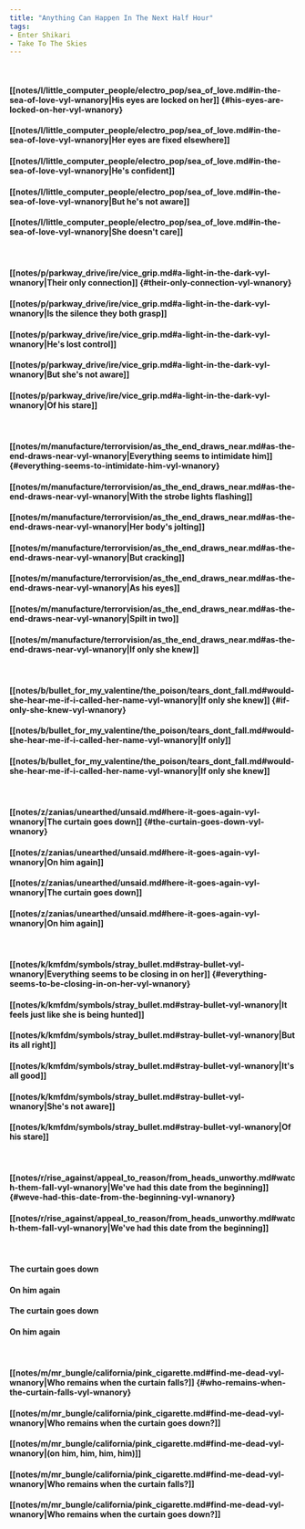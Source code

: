 ```yaml
---
title: "Anything Can Happen In The Next Half Hour"
tags:
- Enter Shikari
- Take To The Skies
---
```

&nbsp;
#### [[notes/l/little_computer_people/electro_pop/sea_of_love.md#in-the-sea-of-love-vyl-wnanory|His eyes are locked on her]] {#his-eyes-are-locked-on-her-vyl-wnanory}
#### [[notes/l/little_computer_people/electro_pop/sea_of_love.md#in-the-sea-of-love-vyl-wnanory|Her eyes are fixed elsewhere]]
#### [[notes/l/little_computer_people/electro_pop/sea_of_love.md#in-the-sea-of-love-vyl-wnanory|He's confident]]
#### [[notes/l/little_computer_people/electro_pop/sea_of_love.md#in-the-sea-of-love-vyl-wnanory|But he's not aware]]
#### [[notes/l/little_computer_people/electro_pop/sea_of_love.md#in-the-sea-of-love-vyl-wnanory|She doesn't care]]
&nbsp;
#### [[notes/p/parkway_drive/ire/vice_grip.md#a-light-in-the-dark-vyl-wnanory|Their only connection]] {#their-only-connection-vyl-wnanory}
#### [[notes/p/parkway_drive/ire/vice_grip.md#a-light-in-the-dark-vyl-wnanory|Is the silence they both grasp]]
#### [[notes/p/parkway_drive/ire/vice_grip.md#a-light-in-the-dark-vyl-wnanory|He's lost control]]
#### [[notes/p/parkway_drive/ire/vice_grip.md#a-light-in-the-dark-vyl-wnanory|But she's not aware]]
#### [[notes/p/parkway_drive/ire/vice_grip.md#a-light-in-the-dark-vyl-wnanory|Of his stare]]
&nbsp;
#### [[notes/m/manufacture/terrorvision/as_the_end_draws_near.md#as-the-end-draws-near-vyl-wnanory|Everything seems to intimidate him]] {#everything-seems-to-intimidate-him-vyl-wnanory}
#### [[notes/m/manufacture/terrorvision/as_the_end_draws_near.md#as-the-end-draws-near-vyl-wnanory|With the strobe lights flashing]]
#### [[notes/m/manufacture/terrorvision/as_the_end_draws_near.md#as-the-end-draws-near-vyl-wnanory|Her body's jolting]]
#### [[notes/m/manufacture/terrorvision/as_the_end_draws_near.md#as-the-end-draws-near-vyl-wnanory|But cracking]]
#### [[notes/m/manufacture/terrorvision/as_the_end_draws_near.md#as-the-end-draws-near-vyl-wnanory|As his eyes]]
#### [[notes/m/manufacture/terrorvision/as_the_end_draws_near.md#as-the-end-draws-near-vyl-wnanory|Spilt in two]]
#### [[notes/m/manufacture/terrorvision/as_the_end_draws_near.md#as-the-end-draws-near-vyl-wnanory|If only she knew]]
&nbsp;
#### [[notes/b/bullet_for_my_valentine/the_poison/tears_dont_fall.md#would-she-hear-me-if-i-called-her-name-vyl-wnanory|If only she knew]] {#if-only-she-knew-vyl-wnanory}
#### [[notes/b/bullet_for_my_valentine/the_poison/tears_dont_fall.md#would-she-hear-me-if-i-called-her-name-vyl-wnanory|If only]]
#### [[notes/b/bullet_for_my_valentine/the_poison/tears_dont_fall.md#would-she-hear-me-if-i-called-her-name-vyl-wnanory|If only she knew]]
&nbsp;
#### [[notes/z/zanias/unearthed/unsaid.md#here-it-goes-again-vyl-wnanory|The curtain goes down]] {#the-curtain-goes-down-vyl-wnanory}
#### [[notes/z/zanias/unearthed/unsaid.md#here-it-goes-again-vyl-wnanory|On him again]]
#### [[notes/z/zanias/unearthed/unsaid.md#here-it-goes-again-vyl-wnanory|The curtain goes down]]
#### [[notes/z/zanias/unearthed/unsaid.md#here-it-goes-again-vyl-wnanory|On him again]]
&nbsp;
#### [[notes/k/kmfdm/symbols/stray_bullet.md#stray-bullet-vyl-wnanory|Everything seems to be closing in on her]] {#everything-seems-to-be-closing-in-on-her-vyl-wnanory}
#### [[notes/k/kmfdm/symbols/stray_bullet.md#stray-bullet-vyl-wnanory|It feels just like she is being hunted]]
#### [[notes/k/kmfdm/symbols/stray_bullet.md#stray-bullet-vyl-wnanory|But its all right]]
#### [[notes/k/kmfdm/symbols/stray_bullet.md#stray-bullet-vyl-wnanory|It's all good]]
#### [[notes/k/kmfdm/symbols/stray_bullet.md#stray-bullet-vyl-wnanory|She's not aware]]
#### [[notes/k/kmfdm/symbols/stray_bullet.md#stray-bullet-vyl-wnanory|Of his stare]]
&nbsp;
#### [[notes/r/rise_against/appeal_to_reason/from_heads_unworthy.md#watch-them-fall-vyl-wnanory|We've had this date from the beginning]] {#weve-had-this-date-from-the-beginning-vyl-wnanory}
#### [[notes/r/rise_against/appeal_to_reason/from_heads_unworthy.md#watch-them-fall-vyl-wnanory|We've had this date from the beginning]]
&nbsp;
#### The curtain goes down
#### On him again
#### The curtain goes down
#### On him again
&nbsp;
#### [[notes/m/mr_bungle/california/pink_cigarette.md#find-me-dead-vyl-wnanory|Who remains when the curtain falls?]] {#who-remains-when-the-curtain-falls-vyl-wnanory}
#### [[notes/m/mr_bungle/california/pink_cigarette.md#find-me-dead-vyl-wnanory|Who remains when the curtain goes down?]]
#### [[notes/m/mr_bungle/california/pink_cigarette.md#find-me-dead-vyl-wnanory|(on him, him, him, him)]]
#### [[notes/m/mr_bungle/california/pink_cigarette.md#find-me-dead-vyl-wnanory|Who remains when the curtain falls?]]
#### [[notes/m/mr_bungle/california/pink_cigarette.md#find-me-dead-vyl-wnanory|Who remains when the curtain goes down?]]
